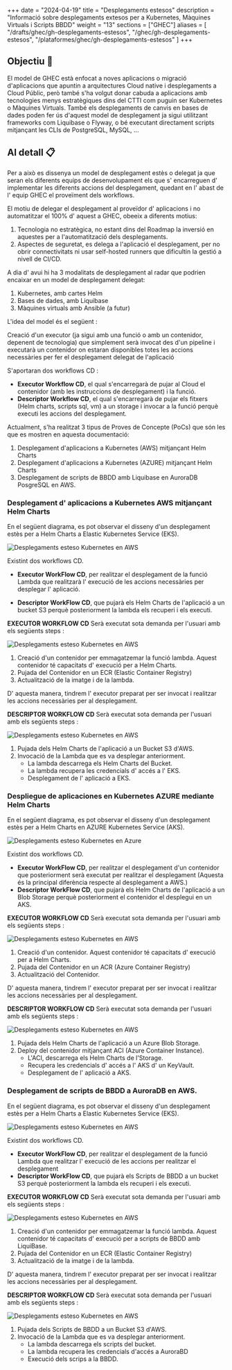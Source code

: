
+++
date         = "2024-04-19"
title        = "Desplegaments estesos"
description  = "Informació sobre desplegaments extesos per a Kubernetes, Màquines Virtuals i Scripts BBDD"
weight      = "13"
sections    = ["GHEC"]
aliases = [
    "/drafts/ghec/gh-desplegaments-estesos",
    "/ghec/gh-desplegaments-estesos",
    "/plataformes/ghec/gh-desplegaments-estesos"
]
+++

## Objectiu 🚀
El model de GHEC està enfocat a noves aplicacions o migració d'aplicacions que apuntin a arquitectures Cloud native i desplegaments a Cloud Públic, però també s'ha volgut donar cabuda a aplicacions amb tecnologies menys estratègiques dins del CTTI com puguin ser Kubernetes o Màquines Virtuals. També els desplegaments de canvis en bases de dades poden fer ús d'aquest model de desplegament ja sigui utilitzant frameworks com Liquibase o Flyway, o bé executant directament scripts mitjançant les CLIs de PostgreSQL, MySQL, ...


## Al detall 📋

Per a això es dissenya un model de desplegament estès o delegat ja que seran els diferents equips de desenvolupament els que s' encarreguen d' implementar les diferents accions del desplegament, quedant en l' abast de l' equip GHEC el proveïment dels workflows.


El motiu de delegar el desplegament al proveïdor d' aplicacions i no automatitzar el 100% d' aquest a GHEC, obeeix a diferents motius:

1. Tecnologia no estratègica, no estant dins del Roadmap la inversió en aquestes per a l'automatització dels desplegaments.
2. Aspectes de seguretat, es delega a l'aplicació el desplegament, per no obrir connectivitats ni usar self-hosted runners que dificultin la gestió a nivell de CI/CD.


A dia d' avui hi ha 3 modalitats de desplegament al radar que podrien encaixar en un model de desplegament delegat:

1. Kubernetes, amb cartes Helm
2. Bases de dades, amb Liquibase
3. Màquines virtuals amb Ansible (a futur)

L'idea del model és el següent : 

Creació d'un executor (ja sigui amb una funció o amb un contenidor, depenent de tecnologia) que simplement serà invocat des d'un pipeline i executarà un contenidor on estaran disponibles totes les accions necessàries per fer el desplegament delegat de l'aplicació

S'aportaran dos workflows CD :
- **Executor Workflow CD**, el qual s'encarregarà de pujar al Cloud el contenidor (amb les instruccions de desplegament) i la funció.
- **Descriptor Workflow CD**, el qual s'encarregarà de pujar els fitxers (Helm charts, scripts sql, vm) a un storage i invocar a la funció perquè executi les accions del desplegament.

Actualment, s'ha realitzat 3 tipus de Proves de Concepte (PoCs) que són les que es mostren en aquesta documentació:

1. Desplegament d'aplicacions a Kubernetes (AWS) mitjançant Helm Charts
2. Desplegament d'aplicacions a Kubernetes (AZURE) mitjançant Helm Charts
3. Desplegament de scripts de BBDD amb Liquibase en AuroraDB PosgreSQL en AWS.



### Desplegament d' aplicacions a Kubernetes AWS mitjançant Helm Charts

En el següent diagrama, es pot observar el disseny d'un desplegament estès per a Helm Charts a Elastic Kubernetes Service (EKS).

  ![Desplegaments esteso Kubernetes en AWS](/images/GHEC/gh_desplegaments_estesos_k8s_aws.png) 

Existint dos workflows CD.
+ **Executor WorkFlow CD**, per realitzar el desplegament de la funció Lambda que realitzarà l' execució de les accions necessàries per desplegar l' aplicació.

+ **Descriptor WorkFlow CD**, que pujarà els Helm Charts de l'aplicació a un bucket S3 perquè posteriorment la lambda els recuperi i els executi.



**EXECUTOR WORKFLOW CD**
Serà executat sota demanda per l'usuari amb els següents steps :


![Desplegaments esteso Kubernetes en AWS](/images/GHEC/gh_desplegaments_estesos_k8s_aws_executor.png)


1. Creació d'un contenidor per emmagatzemar la funció lambda. Aquest contenidor té capacitats d' execució per a Helm Charts.
2. Pujada del Contenidor en un ECR (Elastic Container Registry)
3. Actualització de la imatge i de la lambda.

D' aquesta manera, tindrem l' executor preparat per ser invocat i realitzar les accions necessàries per al desplegament.

**DESCRIPTOR WORKFLOW CD**
Serà executat sota demanda per l'usuari amb els següents steps :


![Desplegaments esteso Kubernetes en AWS](/images/GHEC/gh_desplegaments_estesos_k8s_aws_descriptor.png) 


1. Pujada dels Helm Charts de l'aplicació a un Bucket S3 d'AWS.
2. Invocació de la Lambda que es va desplegar anteriorment.
    - La lambda descarrega els Helm Charts del Bucket. 
    - La lambda recupera les credencials d' accés a l' EKS.
    - Desplegament de l' aplicació a EKS.


### Despliegue de aplicaciones en Kubernetes AZURE mediante Helm Charts


En el següent diagrama, es pot observar el disseny d'un desplegament estès per a Helm Charts en AZURE Kubernetes Service (AKS).

![Desplegaments esteso Kubernetes en Azure](/images/GHEC/gh_desplegaments_estesos_k8s_azure.png) 

Existint dos workflows CD.
+ **Executor WorkFlow CD**, per realitzar el desplegament d'un contenidor que posteriorment serà executat per realitzar el desplegament (Aquesta és la principal diferència respecte al desplegament a AWS.)
+ **Descriptor WorkFlow CD**, que pujarà els Helm Charts de l'aplicació a un Blob Storage perquè posteriorment el contenidor el desplegui en un AKS.


**EXECUTOR WORKFLOW CD**
Serà executat sota demanda per l'usuari amb els següents steps :

![Desplegaments esteso Kubernetes en AWS](/images/GHEC/gh_desplegaments_estesos_k8s_azure_executor.png)


1. Creació d'un contenidor. Aquest contenidor té capacitats d' execució per a Helm Charts.
2. Pujada del Contenidor en un ACR (Azure Container Registry)
3. Actualització del Contenidor.

D' aquesta manera, tindrem l' executor preparat per ser invocat i realitzar les accions necessàries per al desplegament.

**DESCRIPTOR WORKFLOW CD**
Serà executat sota demanda per l'usuari amb els següents steps :

![Desplegaments esteso Kubernetes en AWS](/images/GHEC/gh_desplegaments_estesos_k8s_azure_descriptor.png) 


1. Pujada dels Helm Charts de l'aplicació a un Azure Blob Storage.
2. Deploy del contenidor mitjançant ACI (Azure Container Instance).
    - L'ACI, descarrega els Helm Charts de l'Storage. 
    - Recupera les credencials d' accés a l' AKS d' un KeyVault.
    - Desplegament de l' aplicació a AKS.


### Desplegament de scripts de BBDD a AuroraDB en AWS.

En el següent diagrama, es pot observar el disseny d'un desplegament estès per a Helm Charts a Elastic Kubernetes Service (EKS).

  ![Desplegaments esteso Kubernetes en AWS](/images/GHEC/gh_desplegaments_estesos_bbdd_aws.png) 

Existint dos workflows CD.
+ **Executor WorkFlow CD**, per realitzar el desplegament de la funció Lambda que realitzar l' execució de les accions per realitzar el desplegament
+ **Descriptor WorkFlow CD**, que pujarà els Scripts de BBDD a un bucket S3 perquè posteriorment la lambda els recuperi i els executi.

**EXECUTOR WORKFLOW CD**
Serà executat sota demanda per l'usuari amb els següents steps :

![Desplegaments esteso Kubernetes en AWS](/images/GHEC/gh_desplegaments_estesos_k8s_aws_executor.png)


1. Creació d'un contenidor per emmagatzemar la funció lambda. Aquest contenidor té capacitats d' execució per a scripts de BBDD amb LiquiBase.
2. Pujada del Contenidor en un ECR (Elastic Container Registry)
3. Actualització de la imatge i de la lambda.

D' aquesta manera, tindrem l' executor preparat per ser invocat i realitzar les accions necessàries per al desplegament.


**DESCRIPTOR WORKFLOW CD**
Serà executat sota demanda per l'usuari amb els següents steps :


![Desplegaments esteso Kubernetes en AWS](/images/GHEC/gh_desplegaments_estesos_k8s_bbdd_descriptor.png) 

1. Pujada dels Scripts de BBDD a un Bucket S3 d'AWS.
2. Invocació de la Lambda que es va desplegar anteriorment.
    - La lambda descarrega els scripts del bucket.
    - La lambda recupera les credencials d'accés a AuroraBD
    - Execució dels scrips a la BBDD.
